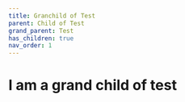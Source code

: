 ```yaml
---
title: Granchild of Test
parent: Child of Test
grand_parent: Test
has_children: true
nav_order: 1
---
```


# I am a grand child of test

